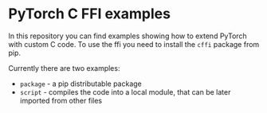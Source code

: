 # PyTorch C FFI examples

In this repository you can find examples showing how to extend PyTorch with
custom C code. To use the ffi you need to install the `cffi` package from pip.

Currently there are two examples:
* `package` - a pip distributable package
* `script` - compiles the code into a local module, that can be later imported
    from other files
